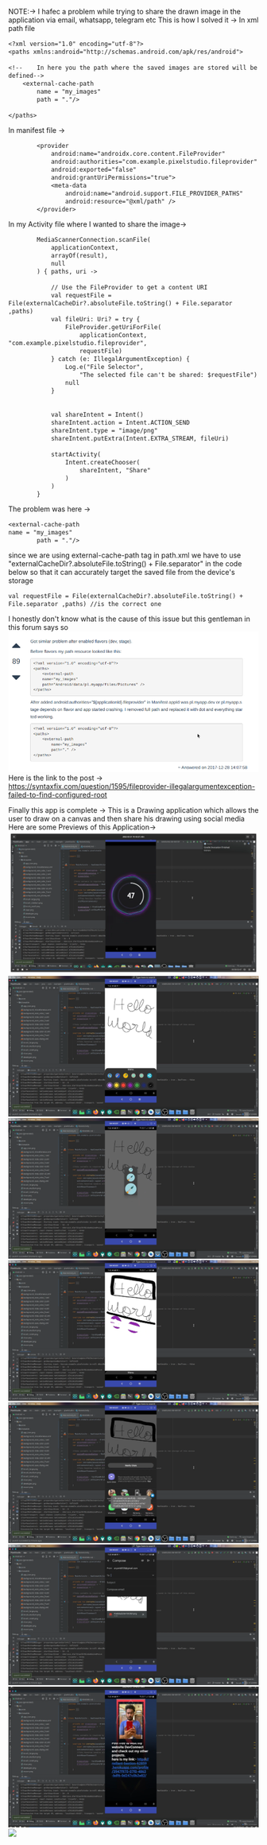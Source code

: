 NOTE:-> 
I hafec a problem while trying to share the drawn image in the application via email, whatsapp, telegram etc
This is how I solved it ->
In xml path file
```
<?xml version="1.0" encoding="utf-8"?>
<paths xmlns:android="http://schemas.android.com/apk/res/android">

<!--    In here you the path where the saved images are stored will be defined-->
    <external-cache-path
        name = "my_images"
        path = "."/>

</paths>
```

In manifest file ->
```
        <provider
            android:name="androidx.core.content.FileProvider"
            android:authorities="com.example.pixelstudio.fileprovider"
            android:exported="false"
            android:grantUriPermissions="true">
            <meta-data
                android:name="android.support.FILE_PROVIDER_PATHS"
                android:resource="@xml/path" />
        </provider>
```
In my Activity file where I wanted to share the image->
```        // offer to share content
        MediaScannerConnection.scanFile(
            applicationContext,
            arrayOf(result),
            null
        ) { paths, uri ->

            // Use the FileProvider to get a content URI
            val requestFile = File(externalCacheDir?.absoluteFile.toString() + File.separator ,paths)
            val fileUri: Uri? = try {
                FileProvider.getUriForFile(
                    applicationContext, "com.example.pixelstudio.fileprovider",
                    requestFile)
            } catch (e: IllegalArgumentException) {
                Log.e("File Selector",
                    "The selected file can't be shared: $requestFile")
                null
            }


            val shareIntent = Intent()
            shareIntent.action = Intent.ACTION_SEND
            shareIntent.type = "image/png"
            shareIntent.putExtra(Intent.EXTRA_STREAM, fileUri)

            startActivity(
                Intent.createChooser(
                    shareIntent, "Share"
                )
            )
        }
```

The problem was here ->
```In path xml file
<external-cache-path
name = "my_images"
        path = "."/>
```
since we are using external-cache-path tag in path.xml we have to use "externalCacheDir?.absoluteFile.toString() + File.separator" in the code below
so that it can accurately target the saved file from the device's storage
```
val requestFile = File(externalCacheDir?.absoluteFile.toString() + File.separator ,paths) //is the correct one
```
I honestly don't know what is the cause of this issue but this gentleman in this forum says so
![](app/src/main/res/drawable/error_solve.png)
Here is the link to the post ->
https://syntaxfix.com/question/1595/fileprovider-illegalargumentexception-failed-to-find-configured-root

Finally this app is complete ->
This is a Drawing application which allows the user to draw on a canvas and then share his drawing using social media
Here are some Previews of this Application->
![](app/src/main/res/drawable/one.png)
![](app/src/main/res/drawable/two.png)
![](app/src/main/res/drawable/three.png)
![](app/src/main/res/drawable/four.png)
![](app/src/main/res/drawable/five.png)
![](app/src/main/res/drawable/six.png)
![](app/src/main/res/drawable/seven.png)
![](app/src/main/res/drawable/eight.png)